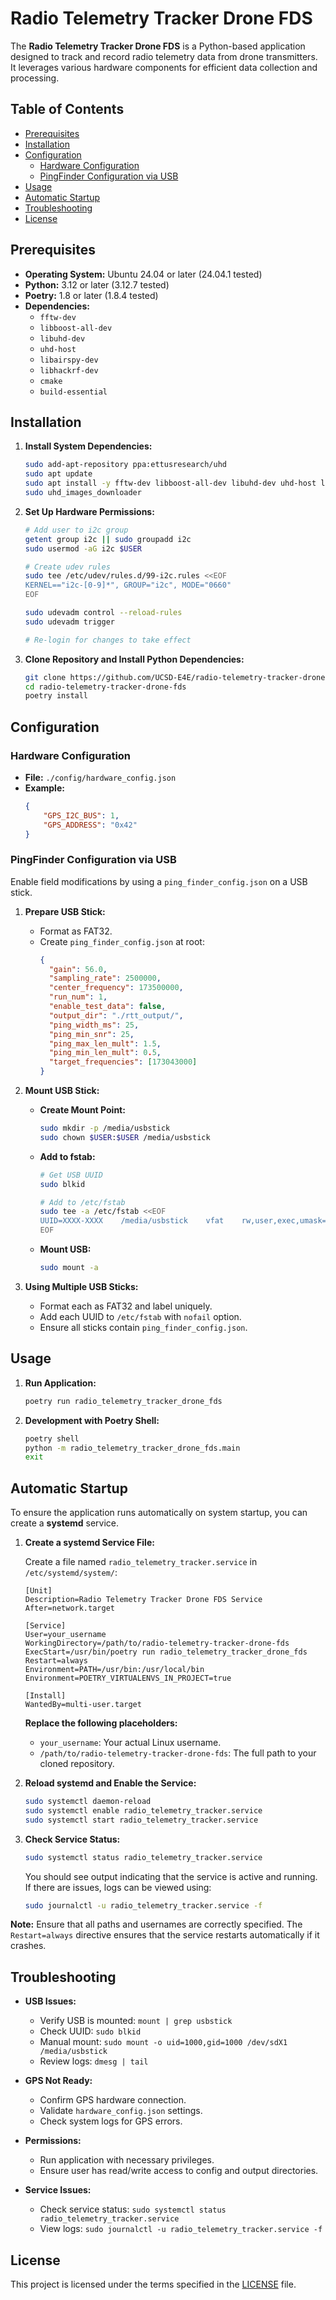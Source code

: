 # Radio Telemetry Tracker Drone FDS

The **Radio Telemetry Tracker Drone FDS** is a Python-based application designed to track and record radio telemetry data from drone transmitters. It leverages various hardware components for efficient data collection and processing.

## Table of Contents
- [Prerequisites](#prerequisites)
- [Installation](#installation)
- [Configuration](#configuration)
  - [Hardware Configuration](#hardware-configuration)
  - [PingFinder Configuration via USB](#pingfinder-configuration-via-usb)
- [Usage](#usage)
- [Automatic Startup](#automatic-startup)
- [Troubleshooting](#troubleshooting)
- [License](#license)

## Prerequisites
- **Operating System:** Ubuntu 24.04 or later (24.04.1 tested)
- **Python:** 3.12 or later (3.12.7 tested)
- **Poetry:** 1.8 or later (1.8.4 tested)
- **Dependencies:** 
  - `fftw-dev`
  - `libboost-all-dev`
  - `libuhd-dev`
  - `uhd-host`
  - `libairspy-dev`
  - `libhackrf-dev`
  - `cmake`
  - `build-essential`

## Installation

1. **Install System Dependencies:**
    ```bash
    sudo add-apt-repository ppa:ettusresearch/uhd
    sudo apt update
    sudo apt install -y fftw-dev libboost-all-dev libuhd-dev uhd-host libairspy-dev libhackrf-dev cmake build-essential
    sudo uhd_images_downloader
    ```

2. **Set Up Hardware Permissions:**
    ```bash
    # Add user to i2c group
    getent group i2c || sudo groupadd i2c
    sudo usermod -aG i2c $USER

    # Create udev rules
    sudo tee /etc/udev/rules.d/99-i2c.rules <<EOF
    KERNEL=="i2c-[0-9]*", GROUP="i2c", MODE="0660"
    EOF

    sudo udevadm control --reload-rules
    sudo udevadm trigger

    # Re-login for changes to take effect
    ```

3. **Clone Repository and Install Python Dependencies:**
    ```bash
    git clone https://github.com/UCSD-E4E/radio-telemetry-tracker-drone-fds.git
    cd radio-telemetry-tracker-drone-fds
    poetry install
    ```

## Configuration

### Hardware Configuration
- **File:** `./config/hardware_config.json`
- **Example:**
    ```json
    {
        "GPS_I2C_BUS": 1,
        "GPS_ADDRESS": "0x42"
    }
    ```

### PingFinder Configuration via USB
Enable field modifications by using a `ping_finder_config.json` on a USB stick.

1. **Prepare USB Stick:**
    - Format as FAT32.
    - Create `ping_finder_config.json` at root:
        ```json
        {
          "gain": 56.0,
          "sampling_rate": 2500000,
          "center_frequency": 173500000,
          "run_num": 1,
          "enable_test_data": false,
          "output_dir": "./rtt_output/",
          "ping_width_ms": 25,
          "ping_min_snr": 25,
          "ping_max_len_mult": 1.5,
          "ping_min_len_mult": 0.5,
          "target_frequencies": [173043000]
        }
        ```

2. **Mount USB Stick:**
    - **Create Mount Point:**
        ```bash
        sudo mkdir -p /media/usbstick
        sudo chown $USER:$USER /media/usbstick
        ```
    - **Add to fstab:**
        ```bash
        # Get USB UUID
        sudo blkid

        # Add to /etc/fstab
        sudo tee -a /etc/fstab <<EOF
        UUID=XXXX-XXXX    /media/usbstick    vfat    rw,user,exec,umask=000,uid=1000,gid=1000    0    0
        EOF
        ```
    - **Mount USB:**
        ```bash
        sudo mount -a
        ```

3. **Using Multiple USB Sticks:**
    - Format each as FAT32 and label uniquely.
    - Add each UUID to `/etc/fstab` with `nofail` option.
    - Ensure all sticks contain `ping_finder_config.json`.

## Usage

1. **Run Application:**
    ```bash
    poetry run radio_telemetry_tracker_drone_fds
    ```

2. **Development with Poetry Shell:**
    ```bash
    poetry shell
    python -m radio_telemetry_tracker_drone_fds.main
    exit
    ```

## Automatic Startup

To ensure the application runs automatically on system startup, you can create a **systemd** service.

1. **Create a systemd Service File:**

    Create a file named `radio_telemetry_tracker.service` in `/etc/systemd/system/`:

    ```bash: /etc/systemd/system/radio_telemetry_tracker.service
    [Unit]
    Description=Radio Telemetry Tracker Drone FDS Service
    After=network.target

    [Service]
    User=your_username
    WorkingDirectory=/path/to/radio-telemetry-tracker-drone-fds
    ExecStart=/usr/bin/poetry run radio_telemetry_tracker_drone_fds
    Restart=always
    Environment=PATH=/usr/bin:/usr/local/bin
    Environment=POETRY_VIRTUALENVS_IN_PROJECT=true

    [Install]
    WantedBy=multi-user.target
    ```

    **Replace the following placeholders:**
    - `your_username`: Your actual Linux username.
    - `/path/to/radio-telemetry-tracker-drone-fds`: The full path to your cloned repository.

2. **Reload systemd and Enable the Service:**
    ```bash
    sudo systemctl daemon-reload
    sudo systemctl enable radio_telemetry_tracker.service
    sudo systemctl start radio_telemetry_tracker.service
    ```

3. **Check Service Status:**
    ```bash
    sudo systemctl status radio_telemetry_tracker.service
    ```

    You should see output indicating that the service is active and running. If there are issues, logs can be viewed using:
    ```bash
    sudo journalctl -u radio_telemetry_tracker.service -f
    ```

**Note:** Ensure that all paths and usernames are correctly specified. The `Restart=always` directive ensures that the service restarts automatically if it crashes.

## Troubleshooting

- **USB Issues:**
    - Verify USB is mounted: `mount | grep usbstick`
    - Check UUID: `sudo blkid`
    - Manual mount: `sudo mount -o uid=1000,gid=1000 /dev/sdX1 /media/usbstick`
    - Review logs: `dmesg | tail`

- **GPS Not Ready:**
    - Confirm GPS hardware connection.
    - Validate `hardware_config.json` settings.
    - Check system logs for GPS errors.

- **Permissions:**
    - Run application with necessary privileges.
    - Ensure user has read/write access to config and output directories.

- **Service Issues:**
    - Check service status: `sudo systemctl status radio_telemetry_tracker.service`
    - View logs: `sudo journalctl -u radio_telemetry_tracker.service -f`

## License

This project is licensed under the terms specified in the [LICENSE](LICENSE) file.
